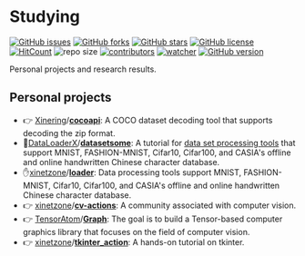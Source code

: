 # Studying

[![GitHub issues](https://img.shields.io/github/issues/xinetzone/Studying)](https://github.com/xinetzone/Studying/issues) [![GitHub forks](https://img.shields.io/github/forks/xinetzone/Studying)](https://github.com/xinetzone/Studying/network) [![GitHub stars](https://img.shields.io/github/stars/xinetzone/Studying)](https://github.com/xinetzone/Studying/stargazers) [![GitHub license](https://img.shields.io/github/license/xinetzone/Studying)](https://github.com/xinetzone/Studying/blob/master/LICENSE) [![HitCount](http://hits.dwyl.io/xinetzone/Studying.svg)](http://hits.dwyl.io/xinetzone/Studying) ![repo size](https://img.shields.io/github/repo-size/xinetzone/Studying.svg) [![contributors](https://img.shields.io/github/contributors/xinetzone/Studying.svg)](https://github.com/xinetzone/Studying/graphs/contributors) [![watcher](https://img.shields.io/github/watchers/xinetzone/Studying.svg)](https://github.com/xinetzone/Studying/watchers) [![GitHub version](https://badge.fury.io/gh/xinetzone%2Fxinetzone.github.io.svg)](https://badge.fury.io/gh/xinetzone%2Fxinetzone.github.io)

Personal projects and research results.

## Personal projects

- :point_right: [Xinering](https://github.com/Xinering)/**[cocoapi](https://github.com/Xinering/cocoapi)**: A COCO dataset decoding tool that supports decoding the zip format.
- :notebook:[DataLoaderX](https://github.com/DataLoaderX)/**[datasetsome](https://github.com/DataLoaderX/datasetsome)**: A tutorial for [data set processing tools](https://github.com/xinetzone/loader) that support MNIST, FASHION-MNIST, Cifar10, Cifar100, and CASIA's offline and online handwritten Chinese character database.
- :hand:[xinetzone](https://github.com/xinetzone)/**[loader](https://github.com/xinetzone/loader)**: Data processing tools support MNIST, FASHION-MNIST, Cifar10, Cifar100, and CASIA's offline and online handwritten Chinese character database.
- :point_right: [xinetzone](https://github.com/xinetzone)/**[cv-actions](https://github.com/xinetzone/cv-actions)**: A community associated with computer vision.
- :point_right: [TensorAtom](https://github.com/TensorAtom)/**[Graph](https://github.com/TensorAtom/Graph)**: The goal is to build a Tensor-based computer graphics library that focuses on the field of computer vision. 
- :point_right: [xinetzone](https://github.com/xinetzone)/**[tkinter_action](https://github.com/xinetzone/tkinter_action)**: A hands-on tutorial on tkinter.
